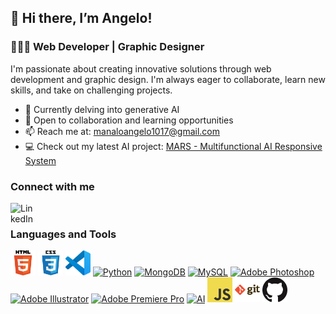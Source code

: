 ## 👋 Hi there, I’m Angelo!

### 👨🏻‍💻 Web Developer | Graphic Designer

I'm passionate about creating innovative solutions through web development and graphic design. I'm always eager to collaborate, learn new skills, and take on challenging projects.

- 🌱 Currently delving into generative AI
- 👀 Open to collaboration and learning opportunities
- 📫 Reach me at: [manaloangelo1017@gmail.com](mailto:manaloangelo1017@gmail.com)
- 💻 Check out my latest AI project: [MARS - Multifunctional AI Responsive System](https://github.com/GeloCreativeStudio/MARS-project)

### Connect with me

[<img align="left" alt="LinkedIn" width="40" src="https://github.com/melanieshi0120/melanieshi0120/blob/master/linkedin.ico" />](https://www.linkedin.com/in/angelo-manalo/) 

<br />

### Languages and Tools

<p align="left">
  <a href="https://developer.mozilla.org/en-US/docs/Web/HTML" title="HTML"><img src="https://raw.githubusercontent.com/github/explore/80688e429a7d4ef2fca1e82350fe8e3517d3494d/topics/html/html.png" alt="HTML" width="40" height="40"/></a>
  <a href="https://developer.mozilla.org/en-US/docs/Web/CSS" title="CSS"><img src="https://raw.githubusercontent.com/github/explore/80688e429a7d4ef2fca1e82350fe8e3517d3494d/topics/css/css.png" alt="CSS" width="40" height="40"/></a>
  <a href="https://code.visualstudio.com/" title="Visual Studio Code"><img src="https://raw.githubusercontent.com/github/explore/80688e429a7d4ef2fca1e82350fe8e3517d3494d/topics/visual-studio-code/visual-studio-code.png" alt="VS Code" width="40" height="40"/></a>
  <a href="https://www.python.org/" title="Python"><img src="https://github.com/get-icon/geticon/raw/master/icons/python.svg" alt="Python" width="40" height="40"/></a>
  <a href="https://www.mongodb.com/" title="MongoDB"><img src="https://github.com/get-icon/geticon/raw/master/icons/mongodb-icon.svg" alt="MongoDB" width="40" height="40"/></a>
  <a href="https://www.mysql.com/" title="MySQL"><img src="https://github.com/get-icon/geticon/raw/master/icons/mysql.svg" alt="MySQL" width="40" height="40"/></a>
  <a href="https://www.adobe.com/products/photoshop.html" title="Adobe Photoshop"><img src="https://upload.wikimedia.org/wikipedia/commons/a/af/Adobe_Photoshop_CC_icon.svg" alt="Adobe Photoshop" width="40" height="40"/></a>
  <a href="https://www.adobe.com/products/illustrator.html" title="Adobe Illustrator"><img src="https://upload.wikimedia.org/wikipedia/commons/f/fb/Adobe_Illustrator_CC_icon.svg" alt="Adobe Illustrator" width="40" height="40"/></a>
  <a href="https://www.adobe.com/products/premiere.html" title="Adobe Premiere Pro"><img src="https://upload.wikimedia.org/wikipedia/commons/4/40/Adobe_Premiere_Pro_CC_icon.svg" alt="Adobe Premiere Pro" width="40" height="40"/></a>
  <a href="https://openai.com/" title="AI"><img src="https://cdn.oaistatic.com/_next/static/media/apple-touch-icon.82af6fe1.png" alt="AI" width="40" height="40"/></a>
   <a href="https://developer.mozilla.org/en-US/docs/Web/JavaScript" title="JavaScript"><img src="https://raw.githubusercontent.com/github/explore/80688e429a7d4ef2fca1e82350fe8e3517d3494d/topics/javascript/javascript.png" alt="JavaScript" width="40" height="40"/></a>
   <a href="https://git-scm.com/" title="Git"><img src="https://raw.githubusercontent.com/github/explore/80688e429a7d4ef2fca1e82350fe8e3517d3494d/topics/git/git.png" alt="Git" width="40" height="40"/></a>
   <a href="https://github.com/" title="GitHub"><img src="https://raw.githubusercontent.com/github/explore/78df643247d429f6cc873026c0622819ad797942/topics/github/github.png" alt="GitHub" width="40" height="40"/></a>
</p>

<!--
**GeloCreativeStudio/gelocreativestudio** is a ✨ _special_ ✨ repository because its `README.md` (this file) appears on your GitHub profile.

Here are some ideas to get you started:

- 🔭 I’m currently working on ...
- 🌱 I’m currently learning ...
- 👯 I’m looking to collaborate on ...
- 🤔 I’m looking for help with ...
- 💬 Ask me about ...
- 📫 How to reach me: ...
- 😄 Pronouns: ...
- ⚡ Fun fact: ...
-->

